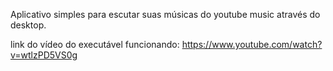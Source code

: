 Aplicativo simples para escutar suas músicas do youtube music através do desktop.



link do vídeo do executável funcionando:
https://www.youtube.com/watch?v=wtlzPD5VS0g
